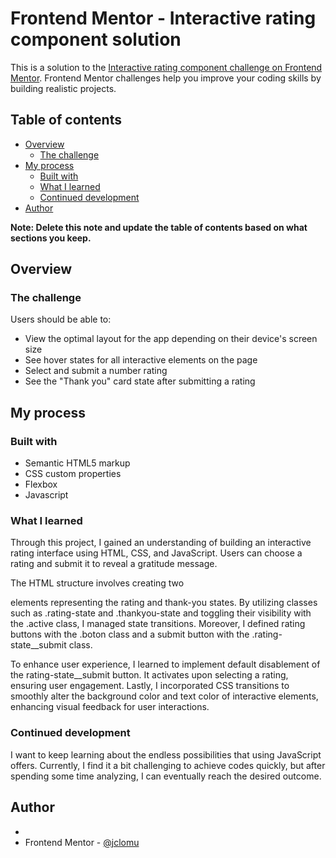 # Frontend Mentor - Interactive rating component solution

This is a solution to the [Interactive rating component challenge on Frontend Mentor](https://www.frontendmentor.io/challenges/interactive-rating-component-koxpeBUmI). Frontend Mentor challenges help you improve your coding skills by building realistic projects. 

## Table of contents

- [Overview](#overview)
  - [The challenge](#the-challenge)
- [My process](#my-process)
  - [Built with](#built-with)
  - [What I learned](#what-i-learned)
  - [Continued development](#continued-development)
- [Author](#author)


**Note: Delete this note and update the table of contents based on what sections you keep.**

## Overview

### The challenge

Users should be able to:

- View the optimal layout for the app depending on their device's screen size
- See hover states for all interactive elements on the page
- Select and submit a number rating
- See the "Thank you" card state after submitting a rating

## My process

### Built with

- Semantic HTML5 markup
- CSS custom properties
- Flexbox
- Javascript



### What I learned

Through this project, I gained an understanding of building an interactive rating interface using HTML, CSS, and JavaScript. Users can choose a rating and submit it to reveal a gratitude message.

The HTML structure involves creating two <section> elements representing the rating and thank-you states. By utilizing classes such as .rating-state and .thankyou-state and toggling their visibility with the .active class, I managed state transitions. Moreover, I defined rating buttons with the .boton class and a submit button with the .rating-state__submit class.

To enhance user experience, I learned to implement default disablement of the rating-state__submit button. It activates upon selecting a rating, ensuring user engagement. Lastly, I incorporated CSS transitions to smoothly alter the background color and text color of interactive elements, enhancing visual feedback for user interactions.



### Continued development

I want to keep learning about the endless possibilities that using JavaScript offers. Currently, I find it a bit challenging to achieve codes quickly, but after spending some time analyzing, I can eventually reach the desired outcome.


## Author

- 
- Frontend Mentor - [@jclomu](https://www.frontendmentor.io/profile/jclomu)



